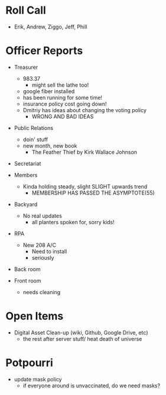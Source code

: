 Roll Call
=========
- Erik, Andrew, Ziggo, Jeff, Phill
  
Officer Reports
===============
- Treasurer
  - 983.37
    - might sell the lathe too!
  - google fiber installed
   - has been running for some time!
  - insurance policy cost going down!
  - Dmitriy has ideas about changing the voting policy
    - WRONG AND BAD IDEAS
- Public Relations
  - doin' stuff
  - new month, new book
    - The Feather Thief by Kirk Wallace Johnson
- Secretariat

- Members
  - Kinda holding steady, slight SLIGHT upwards trend
    - MEMBERSHIP HAS PASSED THE ASYMPTOTE(55)
- Backyard
  - No real updates
    - all planters spoken for, sorry kids!
- RPA
  - New 208 A/C
    - Need to install
    - seriously
- Back room

- Front room
  - needs cleaning

Open Items
==========

- Digital Asset Clean-up (wiki, Github, Google Drive, etc)
  - the rest after server stuff/ heat death of universe
  
Potpourri
=========
- update mask policy
  - if everyone around is unvaccinated, do we need masks?
